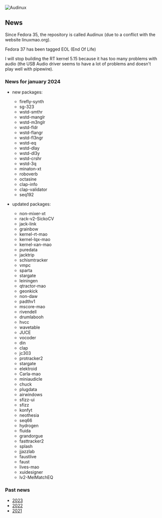 ![Audinux](../images/AudinuxBanner.png)

## News

Since Fedora 35, the repository is called Audinux (due to a conflict with the website linuxmao.org).

Fedora 37 has been tagged EOL (End Of Life)

I will stop building the RT kernel 5.15 because it has too many problems with audio (the USB Audio driver seems to have a lot of problems and doesn't play well with pipewire).

### News for january 2024

* new packages:
  * firefly-synth
  * sg-323
  * wstd-smthr
  * wstd-manglr
  * wstd-m3nglr
  * wstd-fldr
  * wstd-flangr
  * wstd-fl3ngr
  * wstd-eq
  * wstd-dlay
  * wstd-dl3y
  * wstd-crshr
  * wstd-3q
  * minaton-xt
  * roboverb
  * octasine
  * clap-info
  * clap-validator
  * seq192

* updated packages:
  * non-mixer-xt
  * rack-v2-SickoCV
  * jack-link
  * grainbow
  * kernel-rt-mao
  * kernel-lqx-mao
  * kernel-xan-mao
  * puredata
  * jacktrip
  * schismtracker
  * vmpc
  * sparta
  * stargate
  * leiningen
  * qtractor-mao
  * geonkick
  * non-daw
  * padthv1
  * mscore-mao
  * rivendell
  * drumlabooh
  * hvcc
  * wavetable
  * JUCE
  * vocoder
  * din
  * clap
  * jc303
  * protracker2
  * stargate
  * elektroid
  * Carla-mao
  * miniaudicle
  * chuck
  * plugdata
  * airwindows
  * sfizz-ui
  * sfizz
  * konfyt
  * neothesia
  * seq66
  * hydrogen
  * fluida
  * grandorgue
  * fasttracker2
  * splash
  * jjazzlab
  * faustlive
  * faust
  * lives-mao
  * xuidesigner
  * lv2-MelMatchEQ

### Past news

* [2023](news-2023.md)
* [2022](news-2022.md)
* [2021](news-2021.md)
